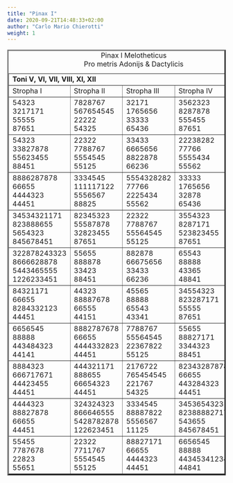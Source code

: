 ```yaml
---
title: "Pinax I"
date: 2020-09-21T14:48:33+02:00
author: "Carlo Mario Chierotti"
weight: 1
---
```



<TABLE BORDER="3" CELLPADDING="5">
<CAPTION>Pinax I Melotheticus <BR>Pro metris Adonijs &amp; Dactylicis </CAPTION>
<TR>
<TD COLSPAN="4" CLASS="bc"><STRONG>Toni V, VI, VII, VIII, XI, XII</STRONG></TD>
</TR>
<TR>
<TD CLASS="bc">Stropha I</TD>
<TD CLASS="bc">Stropha II</TD>
<TD CLASS="bc">Stropha III</TD>
<TD CLASS="bc">Stropha IV</TD>
</TR>
<TR>
<TD CLASS="b">54323<BR>3217171<BR>55555<BR>87651</TD>
<TD CLASS="b">7828767<BR>567654545<BR>22222<BR>54325</TD>
<TD CLASS="b">32171<BR>1765656<BR>33333<BR>65436</TD>
<TD CLASS="b">3562323<BR>8287878<BR>555455<BR>87651</TD>
</TR>
<TR>
<TD CLASS="b">54323<BR>33827878<BR>55623455<BR>88451</TD>
<TD CLASS="b">22322<BR>7788767<BR>5554545<BR>55125</TD>
<TD CLASS="b">33433<BR>6665656<BR>8822878<BR>66236</TD>
<TD CLASS="b">22238282<BR>77766<BR>5555434<BR>55562</TD>
</TR>
<TR>
<TD CLASS="b">8886287878<BR>66655<BR>4444323<BR>44451</TD>
<TD CLASS="b">3334545<BR>111117122<BR>5556567<BR>88825</TD>
<TD CLASS="b">5554328282<BR>77766<BR>2225434<BR>55562</TD>
<TD CLASS="b">33333<BR>1765656<BR>32878<BR>65436</TD>
</TR>
<TR>
<TD CLASS="b">34534321171<BR>823888655<BR>5654323<BR>845678451</TD>
<TD CLASS="b">82345323<BR>55587878<BR>32823455<BR>87651</TD>
<TD CLASS="b">22322<BR>7788767<BR>55564545<BR>55125</TD>
<TD CLASS="b">3554323<BR>8287171<BR>523823455<BR>87651</TD>
</TR>
<TR>
<TD CLASS="b">322878243323<BR>8666628878<BR>5443465555<BR>1226233451</TD>
<TD CLASS="b">55655<BR>888878<BR>33423<BR>88451</TD>
<TD CLASS="b">882878<BR>66675656<BR>33433<BR>66236</TD>
<TD CLASS="b">65543<BR>88888<BR>43365<BR>48841</TD>
</TR>
<TR>
<TD CLASS="b">84321171<BR>66655<BR>8284332123<BR>44451</TD>
<TD CLASS="b">44323<BR>88887678<BR>66555<BR>44151</TD>
<TD CLASS="b">45565<BR>88888<BR>65543<BR>43341</TD>
<TD CLASS="b">34554323<BR>823287171<BR>55555<BR>87651</TD>
</TR>
<TR>
<TD CLASS="b">6656545<BR>88888<BR>443484323<BR>44141</TD>
<TD CLASS="b">8882787678<BR>66655<BR>4444332823<BR>44451</TD>
<TD CLASS="b">7788767<BR>55564545<BR>22367822<BR>55125</TD>
<TD CLASS="b">55655<BR>88827171<BR>3344323<BR>88451</TD>
</TR>
<TR>
<TD CLASS="b">8884323<BR>666717671<BR>44423455<BR>44451</TD>
<TD CLASS="b">444321171<BR>888655<BR>66654323<BR>44451</TD>
<TD CLASS="b">2176722<BR>765454545<BR>221767<BR>54325</TD>
<TD CLASS="b">82343287878<BR>66655<BR>443284323<BR>44451</TD>
</TR>
<TR>
<TD CLASS="b">4444323<BR>88827878<BR>66655<BR>44451</TD>
<TD CLASS="b">324324323<BR>866646555<BR>5428782878<BR>122623451</TD>
<TD CLASS="b">3334545<BR>88887822<BR>5556567<BR>11125</TD>
<TD CLASS="b">3453654323<BR>823888827171<BR>543655<BR>845678451</TD>
</TR>
<TR>
<TD CLASS="b">55455<BR>7787678<BR>22823<BR>55651</TD>
<TD CLASS="b">22322<BR>7711767<BR>5554545<BR>55125</TD>
<TD CLASS="b">88827171<BR>66655<BR>4444323<BR>44451</TD>
<TD CLASS="b">6656545<BR>88888<BR>44345341234144323<BR>44841</TD>
</TR>
</TABLE>
